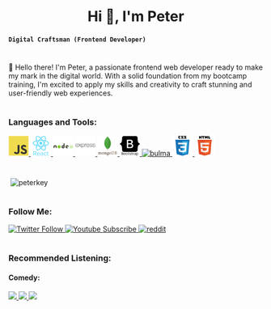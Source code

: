<h1 align="center">Hi 👋, I'm Peter</h1>

**`Digital Craftsman (Frontend Developer)`**

#
<p>👋 Hello there! I'm Peter, a passionate frontend web developer ready to make my mark in the digital world. With a solid foundation from my bootcamp training, I'm excited to apply my skills and creativity to craft stunning and user-friendly web experiences.</p>

#

<h3 align="left">Languages and Tools:</h3>
<p align="left"> 
  <a href="https://developer.mozilla.org/en-US/docs/Web/JavaScript" target="_blank" rel="noreferrer"> <img src="https://raw.githubusercontent.com/devicons/devicon/master/icons/javascript/javascript-original.svg" alt="javascript" width="40" height="40"/> </a>
  <a href="https://reactjs.org/" target="_blank" rel="noreferrer"> <img src="https://raw.githubusercontent.com/devicons/devicon/master/icons/react/react-original-wordmark.svg" alt="react" width="40" height="40"/> </a> 
  <a href="https://nodejs.org" target="_blank" rel="noreferrer"> <img src="https://raw.githubusercontent.com/devicons/devicon/master/icons/nodejs/nodejs-original-wordmark.svg" alt="nodejs" width="40" height="40"/> </a> 
  <a href="https://expressjs.com" target="_blank" rel="noreferrer"> <img src="https://raw.githubusercontent.com/devicons/devicon/master/icons/express/express-original-wordmark.svg" alt="express" width="40" height="40"/> </a> 
  <a href="https://www.mongodb.com/" target="_blank" rel="noreferrer"> <img src="https://raw.githubusercontent.com/devicons/devicon/master/icons/mongodb/mongodb-original-wordmark.svg" alt="mongodb" width="40" height="40"/> </a> 
  <a href="https://getbootstrap.com" target="_blank" rel="noreferrer"> <img src="https://raw.githubusercontent.com/devicons/devicon/master/icons/bootstrap/bootstrap-plain-wordmark.svg" alt="bootstrap" width="40" height="40"/> </a> 
  <a href="https://bulma.io/" target="_blank" rel="noreferrer"> <img src="https://raw.githubusercontent.com/gilbarbara/logos/804dc257b59e144eaca5bc6ffd16949752c6f789/logos/bulma.svg" alt="bulma" width="40" height="40"/> </a> 
  <a href="https://www.w3schools.com/css/" target="_blank" rel="noreferrer"> <img src="https://raw.githubusercontent.com/devicons/devicon/master/icons/css3/css3-original-wordmark.svg" alt="css3" width="40" height="40"/> </a> 
  <a href="https://www.w3.org/html/" target="_blank" rel="noreferrer"> <img src="https://raw.githubusercontent.com/devicons/devicon/master/icons/html5/html5-original-wordmark.svg" alt="html5" width="40" height="40"/> </a>   
</p>

#

<p>&nbsp;<img align="center" src="https://github-readme-stats.vercel.app/api?username=peterkey&theme=github_dark&show_icons=true&locale=en" alt="peterkey" /></p>

#

<h3>Follow Me:</h3>
<p align="left">
  <a href="https://twitter.com/MrPK3y">
    <img alt="Twitter Follow" title="Follow me on twitter" src="https://img.shields.io/twitter/follow/mrpk3y?label=Follow%20Peter&style=for-the-badge&logo=twitter&color=%231DA1F2">
  </a>
  <a href="https://www.youtube.com/channel/UC3qThZxR4BEwZkIscVh6Exg?sub_confirmation=1">
    <img alt="Youtube Subscribe" title="Subscribe to my Youtube Channel" src="https://img.shields.io/youtube/channel/subscribers/UC3qThZxR4BEwZkIscVh6Exg?style=for-the-badge&logo=youtube&label=Subscribe%20To%20Peter&color=%23FF0000">
  </a>
  <a href="https://www.reddit.com/user/TheMightyReptar">
    <img alt="reddit" title="Follow me on reddit" src="https://img.shields.io/reddit/user-karma/combined/TheMIghtyReptar?style=for-the-badge&logo=reddit&label=Peter's%20Karma&color=%23FF4500">
  </a>
</p>

#

<h3>Recommended Listening:</h3>
<h4>Comedy:</h4>
<p>
  <a href="https://www.youtube.com/@HaveAWordPod">
    <img src="https://clientresponse.net/services/landing/assets/companies/haveaword/brand/logo" width="33%" height"33%">
  </a>
  <a href="https://www.youtube.com/@TheoVon">
    <img src="https://megaphone.imgix.net/podcasts/77b32ce4-b2db-11ed-9447-83efd7382a7a/image/image.jpg?ixlib=rails-4.3.1&max-w=3000&max-h=3000&fit=crop&auto=format,compress" width="33%" height"33%">
  </a>
  <a href="https://www.youtube.com/channel/UC4fZeoNxAXfbIpT3swsVh9w">
    <img src="https://yt3.googleusercontent.com/ytc/AGIKgqMd38OSJAGbFw43ab-cfFAIB9omtgIL0iEFKn8w=s900-c-k-c0x00ffffff-no-rj" width="33%" height"33%">
  </a>
</p>

